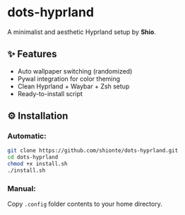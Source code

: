 # dots-hyprland
A minimalist and aesthetic Hyprland setup by **Shio**.

## ✨ Features
- Auto wallpaper switching (randomized)
- Pywal integration for color theming
- Clean Hyprland + Waybar + Zsh setup
- Ready-to-install script

## ⚙️ Installation
### Automatic:
```bash
git clone https://github.com/shionte/dots-hyprland.git
cd dots-hyprland
chmod +x install.sh
./install.sh
```

### Manual:
Copy `.config` folder contents to your home directory.
